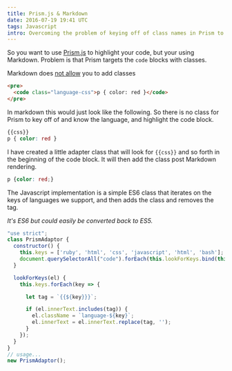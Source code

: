 ```yaml
---
title: Prism.js & Markdown
date: 2016-07-19 19:41 UTC
tags: Javascript
intro: Overcoming the problem of keying off of class names in Prism to determine the language to syntax highlight.
---
```


So you want to use [Prism.js](http://prismjs.com) to highlight your code, but your using Markdown. Problem is that Prism targets the ``code`` blocks with classes.

Markdown does [not allow](http://stackoverflow.com/questions/1058933/can-i-define-a-class-name-on-paragraph-using-markdown) you to add classes

```html
<pre>
  <code class="language-css">p { color: red }</code>
</pre>
```

In markdown this would just look like the following. So there is no class for Prism to key off of and know the language, and highlight the code block.

```css
{{css}}
p { color: red }
```

I have created a little adapter class that will look for ``{{css}}`` and so forth in the beginning of the code block. It will then add the class post Markdown rendering.

 ```css
p {color: red;}
```

The Javascript implementation is a simple ES6 class that iterates on the keys of languages we support, and then adds the class and removes the tag.

_It's ES6 but could easily be converted back to ES5._

```javascript
"use strict";
class PrismAdaptor {
  constructor() {
    this.keys = ['ruby', 'html', 'css', 'javascript', 'html', 'bash'];
    document.querySelectorAll("code").forEach(this.lookForKeys.bind(this));
  }

  lookForKeys(el) {
    this.keys.forEach(key => {

      let tag = `{{${key}}}`;

      if (el.innerText.includes(tag)) {
        el.className = `language-${key}`;
        el.innerText = el.innerText.replace(tag, '');
      }
    });
  }
}
// usage...
new PrismAdaptor();
```